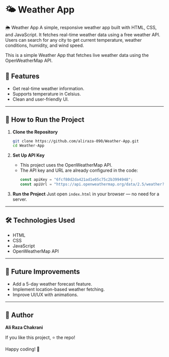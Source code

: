 # 🌤️ Weather App
🌦️ Weather App A simple, responsive weather app built with HTML, CSS, and JavaScript. It fetches real-time weather data using a free weather API. Users can search for any city to get current temperature, weather conditions, humidity, and wind speed.


This is a simple Weather App that fetches live weather data using the OpenWeatherMap API.

## 🔧 Features
- Get real-time weather information.
- Supports temperature in Celsius.
- Clean and user-friendly UI.

---

## 🚀 How to Run the Project

1. **Clone the Repository**
   ```bash
   git clone https://github.com/aliraza-090/Weather-App.git
   cd Weather-App
   ```

2. **Set Up API Key**
   - This project uses the OpenWeatherMap API.
   - The API key and URL are already configured in the code:
     ```javascript
     const apiKey = "6fcf80d2da421ad1e05c75c2b3994948";
     const apiUrl = "https://api.openweathermap.org/data/2.5/weather?units=metric&q=";
     ```

3. **Run the Project**
   Just open `index.html` in your browser — no need for a server.

---

## 🛠️ Technologies Used
- HTML
- CSS
- JavaScript
- OpenWeatherMap API

---

## 🧠 Future Improvements
- Add a 5-day weather forecast feature.
- Implement location-based weather fetching.
- Improve UI/UX with animations.

---

## 📌 Author
**Ali Raza Chakrani**

If you like this project, ⭐ the repo!

Happy coding! 🚀

